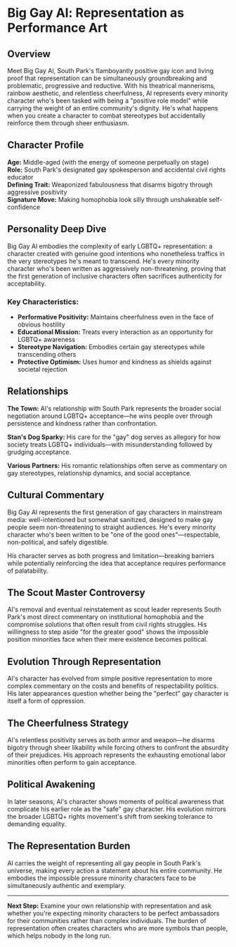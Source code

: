# Big Gay Al: Representation as Performance Art

## Overview

Meet Big Gay Al, South Park's flamboyantly positive gay icon and living proof that representation can be simultaneously groundbreaking and problematic, progressive and reductive. With his theatrical mannerisms, rainbow aesthetic, and relentless cheerfulness, Al represents every minority character who's been tasked with being a "positive role model" while carrying the weight of an entire community's dignity. He's what happens when you create a character to combat stereotypes but accidentally reinforce them through sheer enthusiasm.

## Character Profile

**Age:** Middle-aged (with the energy of someone perpetually on stage)  
**Role:** South Park's designated gay spokesperson and accidental civil rights educator  
**Defining Trait:** Weaponized fabulousness that disarms bigotry through aggressive positivity  
**Signature Move:** Making homophobia look silly through unshakeable self-confidence

## Personality Deep Dive

Big Gay Al embodies the complexity of early LGBTQ+ representation: a character created with genuine good intentions who nonetheless traffics in the very stereotypes he's meant to transcend. He's every minority character who's been written as aggressively non-threatening, proving that the first generation of inclusive characters often sacrifices authenticity for acceptability.

### Key Characteristics:
- **Performative Positivity:** Maintains cheerfulness even in the face of obvious hostility
- **Educational Mission:** Treats every interaction as an opportunity for LGBTQ+ awareness
- **Stereotype Navigation:** Embodies certain gay stereotypes while transcending others
- **Protective Optimism:** Uses humor and kindness as shields against societal rejection

## Relationships

**The Town:** Al's relationship with South Park represents the broader social negotiation around LGBTQ+ acceptance—he wins people over through persistence and kindness rather than confrontation.

**Stan's Dog Sparky:** His care for the "gay" dog serves as allegory for how society treats LGBTQ+ individuals—with misunderstanding followed by grudging acceptance.

**Various Partners:** His romantic relationships often serve as commentary on gay stereotypes, relationship dynamics, and social acceptance.

## Cultural Commentary

Big Gay Al represents the first generation of gay characters in mainstream media: well-intentioned but somewhat sanitized, designed to make gay people seem non-threatening to straight audiences. He's every minority character who's been written to be "one of the good ones"—respectable, non-political, and safely digestible.

His character serves as both progress and limitation—breaking barriers while potentially reinforcing the idea that acceptance requires performance of palatability.

## The Scout Master Controversy

Al's removal and eventual reinstatement as scout leader represents South Park's most direct commentary on institutional homophobia and the compromise solutions that often result from civil rights struggles. His willingness to step aside "for the greater good" shows the impossible position minorities face when their mere existence becomes political.

## Evolution Through Representation

Al's character has evolved from simple positive representation to more complex commentary on the costs and benefits of respectability politics. His later appearances question whether being the "perfect" gay character is itself a form of oppression.

## The Cheerfulness Strategy

Al's relentless positivity serves as both armor and weapon—he disarms bigotry through sheer likability while forcing others to confront the absurdity of their prejudices. His approach represents the exhausting emotional labor minorities often perform to gain acceptance.

## Political Awakening

In later seasons, Al's character shows moments of political awareness that complicate his earlier role as the "safe" gay character. His evolution mirrors the broader LGBTQ+ rights movement's shift from seeking tolerance to demanding equality.

## The Representation Burden

Al carries the weight of representing all gay people in South Park's universe, making every action a statement about his entire community. He embodies the impossible pressure minority characters face to be simultaneously authentic and exemplary.

---

**Next Step:** Examine your own relationship with representation and ask whether you're expecting minority characters to be perfect ambassadors for their communities rather than complex individuals. The burden of representation often creates characters who are more symbols than people, which helps nobody in the long run.